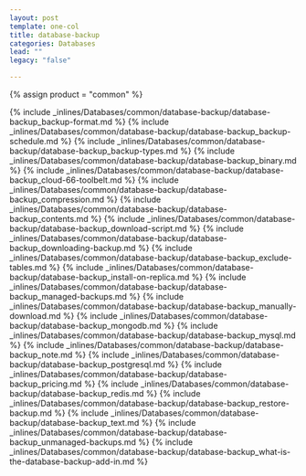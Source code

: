 ```yaml
---
layout: post
template: one-col
title: database-backup
categories: Databases
lead: ""
legacy: "false"

---
```

{% assign product = "common" %}

{% include _inlines/Databases/common/database-backup/database-backup_backup-format.md %}
{% include _inlines/Databases/common/database-backup/database-backup_backup-schedule.md %}
{% include _inlines/Databases/common/database-backup/database-backup_backup-types.md %}
{% include _inlines/Databases/common/database-backup/database-backup_binary.md %}
{% include _inlines/Databases/common/database-backup/database-backup_cloud-66-toolbelt.md %}
{% include _inlines/Databases/common/database-backup/database-backup_compression.md %}
{% include _inlines/Databases/common/database-backup/database-backup_contents.md %}
{% include _inlines/Databases/common/database-backup/database-backup_download-script.md %}
{% include _inlines/Databases/common/database-backup/database-backup_downloading-backup.md %}
{% include _inlines/Databases/common/database-backup/database-backup_exclude-tables.md %}
{% include _inlines/Databases/common/database-backup/database-backup_install-on-replica.md %}
{% include _inlines/Databases/common/database-backup/database-backup_managed-backups.md %}
{% include _inlines/Databases/common/database-backup/database-backup_manually-download.md %}
{% include _inlines/Databases/common/database-backup/database-backup_mongodb.md %}
{% include _inlines/Databases/common/database-backup/database-backup_mysql.md %}
{% include _inlines/Databases/common/database-backup/database-backup_note.md %}
{% include _inlines/Databases/common/database-backup/database-backup_postgresql.md %}
{% include _inlines/Databases/common/database-backup/database-backup_pricing.md %}
{% include _inlines/Databases/common/database-backup/database-backup_redis.md %}
{% include _inlines/Databases/common/database-backup/database-backup_restore-backup.md %}
{% include _inlines/Databases/common/database-backup/database-backup_text.md %}
{% include _inlines/Databases/common/database-backup/database-backup_unmanaged-backups.md %}
{% include _inlines/Databases/common/database-backup/database-backup_what-is-the-database-backup-add-in.md %}
